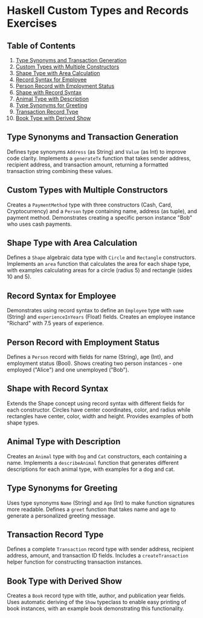 # Haskell Custom Types and Records Exercises

## Table of Contents

1. [Type Synonyms and Transaction Generation](#type-synonyms-and-transaction-generation)
2. [Custom Types with Multiple Constructors](#custom-types-with-multiple-constructors) 
3. [Shape Type with Area Calculation](#shape-type-with-area-calculation)
4. [Record Syntax for Employee](#record-syntax-for-employee)
5. [Person Record with Employment Status](#person-record-with-employment-status)
6. [Shape with Record Syntax](#shape-with-record-syntax)
7. [Animal Type with Description](#animal-type-with-description)
8. [Type Synonyms for Greeting](#type-synonyms-for-greeting)
9. [Transaction Record Type](#transaction-record-type)
10. [Book Type with Derived Show](#book-type-with-derived-show)

## Type Synonyms and Transaction Generation

Defines type synonyms `Address` (as String) and `Value` (as Int) to improve code clarity. Implements a `generateTx` function that takes sender address, recipient address, and transaction amount, returning a formatted transaction string combining these values.

## Custom Types with Multiple Constructors

Creates a `PaymentMethod` type with three constructors (Cash, Card, Cryptocurrency) and a `Person` type containing name, address (as tuple), and payment method. Demonstrates creating a specific person instance "Bob" who uses cash payments.

## Shape Type with Area Calculation

Defines a `Shape` algebraic data type with `Circle` and `Rectangle` constructors. Implements an `area` function that calculates the area for each shape type, with examples calculating areas for a circle (radius 5) and rectangle (sides 10 and 5).

## Record Syntax for Employee

Demonstrates using record syntax to define an `Employee` type with `name` (String) and `experienceInYears` (Float) fields. Creates an employee instance "Richard" with 7.5 years of experience.

## Person Record with Employment Status

Defines a `Person` record with fields for name (String), age (Int), and employment status (Bool). Shows creating two person instances - one employed ("Alice") and one unemployed ("Bob").

## Shape with Record Syntax

Extends the Shape concept using record syntax with different fields for each constructor. Circles have center coordinates, color, and radius while rectangles have center, color, width and height. Provides examples of both shape types.

## Animal Type with Description

Creates an `Animal` type with `Dog` and `Cat` constructors, each containing a name. Implements a `describeAnimal` function that generates different descriptions for each animal type, with examples for a dog and cat.

## Type Synonyms for Greeting

Uses type synonyms `Name` (String) and `Age` (Int) to make function signatures more readable. Defines a `greet` function that takes name and age to generate a personalized greeting message.

## Transaction Record Type

Defines a complete `Transaction` record type with sender address, recipient address, amount, and transaction ID fields. Includes a `createTransaction` helper function for constructing transaction instances.

## Book Type with Derived Show

Creates a `Book` record type with title, author, and publication year fields. Uses automatic deriving of the `Show` typeclass to enable easy printing of book instances, with an example book demonstrating this functionality.
